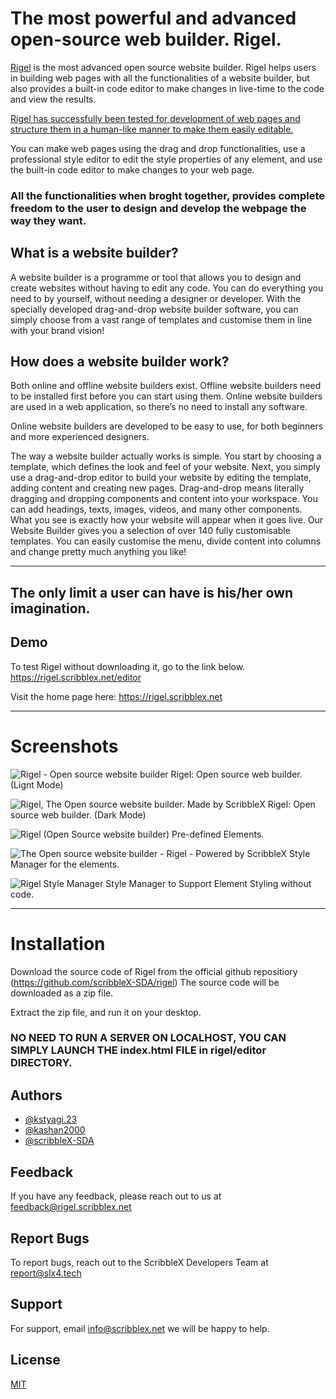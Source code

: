 # The most powerful and advanced open-source web builder. Rigel.

[Rigel](https://rigel.scribblex.net) is the most advanced open source website builder. Rigel helps users in building web pages with all the functionalities of a website builder, but also provides a built-in code editor to make changes in live-time to the code and view the results.

[Rigel has successfully been tested for development of web pages and structure them in a human-like manner to make them easily editable.](https://rigel.scribblex.net/editor)

You can make web pages using the drag and drop functionalities, use a professional style editor to edit the style properties of any element, and use the built-in code editor to make changes to your web page.

### All the functionalities when broght together, provides complete freedom to the user to design and develop the webpage the way they want.

## What is a website builder?

A website builder is a programme or tool that allows you to design and create websites without having to edit any code. You can do everything you need to by yourself, without needing a designer or developer. With the specially developed drag-and-drop website builder software, you can simply choose from a vast range of templates and customise them in line with your brand vision!

## How does a website builder work?

Both online and offline website builders exist. Offline website builders need to be installed first before you can start using them. Online website builders are used in a web application, so there’s no need to install any software.

Online website builders are developed to be easy to use, for both beginners and more experienced designers.

The way a website builder actually works is simple. You start by choosing a template, which defines the look and feel of your website. Next, you simply use a drag-and-drop editor to build your website by editing the template, adding content and creating new pages. Drag-and-drop means literally dragging and dropping components and content into your workspace. You can add headings, texts, images, videos, and many other components. What you see is exactly how your website will appear when it goes live. Our Website Builder gives you a selection of over 140 fully customisable templates. You can easily customise the menu, divide content into columns and change pretty much anything you like!

---
## The only limit a user can have is his/her own imagination.
## Demo

To test Rigel without downloading it, go to the link below.
https://rigel.scribblex.net/editor

Visit the home page here: https://rigel.scribblex.net

---
# Screenshots

![Rigel - Open source website builder](https://rigel.scribblex.net/editorpreview.png)
Rigel: Open source web builder. (Lignt Mode)


![Rigel, The Open source website builder. Made by ScribbleX](https://rigel.scribblex.net/darkMode.png)
Rigel: Open source web builder. (Dark Mode)


![Rigel (Open Source website builder)](https://rigel.scribblex.net/elements.png)
Pre-defined Elements.


![The Open source website builder - Rigel - Powered by ScribbleX](https://rigel.scribblex.net/manager.png)
Style Manager for the elements.


![Rigel Style Manager](https://rigel.scribblex.net/stylemgr.png)
Style Manager to Support Element Styling without code.

---

# Installation

Download the source code of Rigel from the official github repositiory (https://github.com/scribbleX-SDA/rigel)
The source code will be downloaded as a zip file.

Extract the zip file, and run it on your desktop.

### NO NEED TO RUN A SERVER ON LOCALHOST, YOU CAN SIMPLY LAUNCH THE index.html FILE in rigel/editor DIRECTORY.
## Authors

- [@kstyagi.23](https://github.com/kstyagi23)
- [@kashan2000](https://github.com/kashan2000)
- [@scribbleX-SDA](https://github.com/scribbleX-SDA)
## Feedback

If you have any feedback, please reach out to us at feedback@rigel.scribblex.net

## Report Bugs

To report bugs, reach out to the ScribbleX Developers Team at report@slx4.tech
## Support

For support, email info@scribblex.net we will be happy to help.
## License

[MIT](https://choosealicense.com/licenses/mit/)


